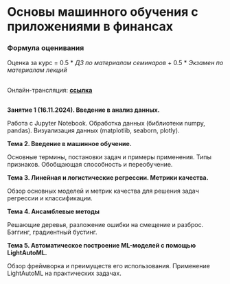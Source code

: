 # Основы машинного обучения с приложениями в финансах

### Формула оценивания
Oценка за курс = 0.5 * _ДЗ по материалам семинаров_ + 0.5 * _Экзамен по материалам лекций_

## 
Онлайн-трансляция: __[ссылка](https://my.mts-link.ru/event/2064294388/672849968)__
## 

__Занятие 1 (16.11.2024). Введение в анализ данных.__

Работа c Jupyter Notebook. Обработка данных (библиотеки numpy, pandas). Визуализация данных (matplotlib, seaborn, plotly).


__Тема 2. Введение в машинное обучение.__

Основные термины, постановки задач и примеры применения. Типы признаков. Обобщающая способность и переобучение.

 

__Тема 3. Линейная и логистические регрессии. Метрики качества.__

Обзор основных моделей и метрик качества для решения задач регрессии и классификации.

 

__Тема 4. Ансамблевые методы__

Решающие деревья, разложение ошибки на смещение и разброс. Бэггинг, градиентный бустинг.

 

__Тема 5.  Автоматическое построение ML-моделей с помощью LightAutoML.__

Обзор фреймворка и преимуществ его использования. Применение LightAutoML на практических задачах.

